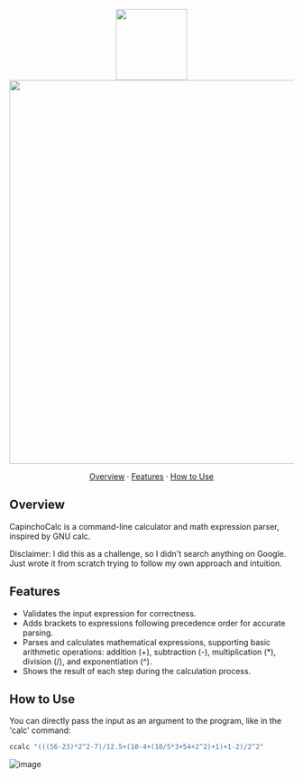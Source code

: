 <p float="left">
  <p align="center">
  <img src="https://github.com/thiagobmi/CapinchoCalc/assets/118558122/8cd8a44b-f3c0-4582-874b-b46520ee9289" width="126" />
  <img src="https://github.com/thiagobmi/CapinchoCalc/assets/118558122/a809fc85-b275-4a95-b444-904a0911f598" width="680" /> 
</p>

<p align="center">
    <p align="center">
        <a href="#overview">Overview</a> &#183;
        <a href="#features">Features</a> &#183;
        <a href="#how-to-use">How to Use</a>
    </p>
</p>

## Overview
CapinchoCalc is a command-line calculator and math expression parser, inspired by GNU calc.

Disclaimer: I did this as a challenge, so I didn't search anything on Google. Just wrote it from scratch trying to follow my own approach and intuition.

## Features
- Validates the input expression for correctness.
- Adds brackets to expressions following precedence order for accurate parsing.
- Parses and calculates mathematical expressions, supporting basic arithmetic operations: addition (+), subtraction (-), multiplication (*), division (/), and exponentiation (^).
- Shows the result of each step during the calculation process.

## How to Use

You can directly pass the input as an argument to the program, like in the 'calc' command:
```bash
ccalc "(((56-23)*2^2-7)/12.5+(10-4+(10/5*3+54+2^2)+1)+1-2)/2^2"
```


![image](https://github.com/thiagobmi/mycalc/assets/118558122/0291b912-60be-4f2a-a2ad-80333f276b5c)

